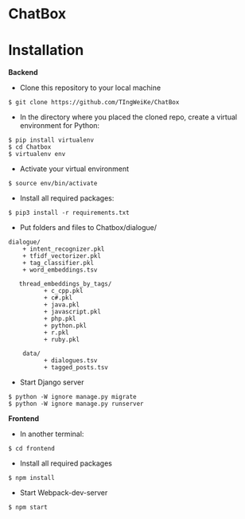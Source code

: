 # ChatBox


# Installation
**Backend**
* Clone this repository to your local machine

> 

    $ git clone https://github.com/TIngWeiKe/ChatBox
* In the directory where you placed the cloned repo, create a virtual environment for Python:
>   
    $ pip install virtualenv
    $ cd Chatbox
    $ virtualenv env    
* Activate your virtual environment
>
    $ source env/bin/activate
* Install all required packages:
>
    $ pip3 install -r requirements.txt
* Put folders and files to Chatbox/dialogue/
>
        
    dialogue/
        + intent_recognizer.pkl
        + tfidf_vectorizer.pkl
        + tag_classifier.pkl
        + word_embeddings.tsv
       
       thread_embeddings_by_tags/
              + c_cpp.pkl
              + c#.pkl
              + java.pkl
              + javascript.pkl
              + php.pkl
              + python.pkl
              + r.pkl
              + ruby.pkl
              
        data/
              + dialogues.tsv
              + tagged_posts.tsv 
* Start Django server    
>
    $ python -W ignore manage.py migrate
    $ python -W ignore manage.py runserver
              
              
 
**Frontend**

* In another terminal:
>
    $ cd frontend
* Install all required packages
>
    $ npm install
* Start Webpack-dev-server
>
    $ npm start

